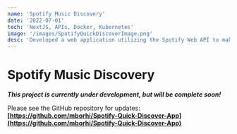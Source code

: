 ```yaml
---
name: 'Spotify Music Discovery'
date: '2022-07-01'
tech: 'NextJS, APIs, Docker, Kubernetes'
image: '/images/SpotifyQuickDiscoverImage.png'
desc: 'Developed a web application utilizing the Spotify Web API to make new music discovery easy'
---
```


# Spotify Music Discovery

***This project is currently under development, but will be complete soon!***

Please see the GitHub repository for updates: **[https://github.com/mborhi/Spotify-Quick-Discover-App](https://github.com/mborhi/Spotify-Quick-Discover-App)**

